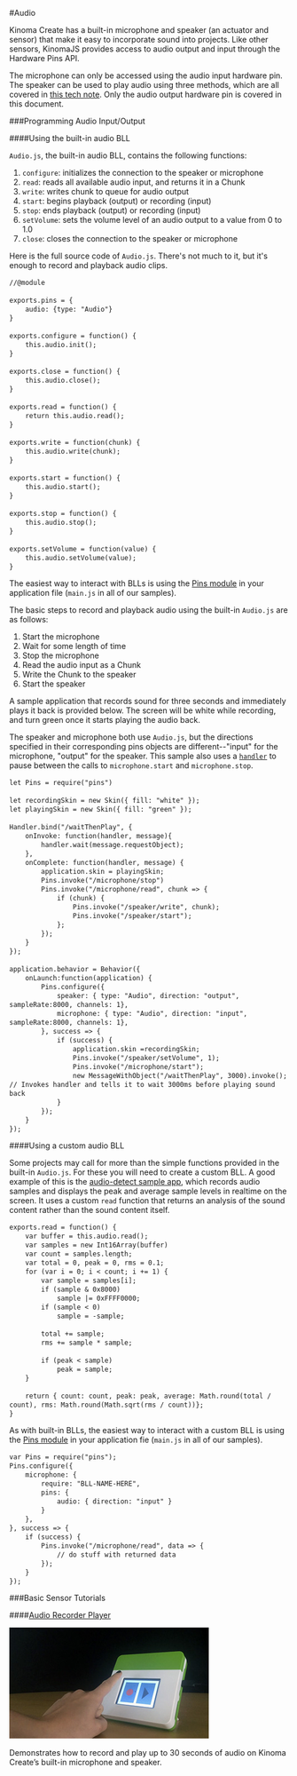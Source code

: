 #Audio

Kinoma Create has a built-in microphone and speaker (an actuator and sensor) that make it easy to incorporate sound into projects. Like other sensors, KinomaJS provides access to audio output and input through the Hardware Pins API.

The microphone can only be accessed using the audio input hardware pin. The speaker can be used to play audio using three methods, which are all covered in [this tech note](http://kinoma.com/develop/documentation/technotes/playing-audio-kinomajs/). Only the audio output hardware pin is covered in this document.

###Programming Audio Input/Output

####Using the built-in audio BLL

`Audio.js`, the built-in audio BLL, contains the following functions:

1. `configure`: initializes the connection to the speaker  or microphone
2. `read`: reads all available audio input, and returns it in a Chunk
3. `write`: writes chunk to queue for audio output
4. `start`: begins playback (output) or recording (input)
5. `stop`: ends playback (output) or recording (input)
6. `setVolume`: sets the volume level of an audio output to a value from 0 to 1.0
6. `close`: closes the connection to the speaker or microphone

Here is the full source code of `Audio.js`. There's not much to it, but it's enough to record and playback audio clips.

```
//@module

exports.pins = {
	audio: {type: "Audio"}
}

exports.configure = function() {
	this.audio.init();
}

exports.close = function() {
	this.audio.close();
}

exports.read = function() {
	return this.audio.read();
}

exports.write = function(chunk) {
	this.audio.write(chunk);
}

exports.start = function() {
	this.audio.start();
}

exports.stop = function() {
	this.audio.stop();
}

exports.setVolume = function(value) {
	this.audio.setVolume(value);
}
```

The easiest way to interact with BLLs is using the [Pins module](http://kinoma.com/develop/documentation/create-pins-module/) in your application file (`main.js` in all of our samples). 

The basic steps to record and playback audio using the built-in `Audio.js` are as follows:

1. Start the microphone
2. Wait for some length of time
3. Stop the microphone
3. Read the audio input as a Chunk
4. Write the Chunk to the speaker
5. Start the speaker 

A sample application that records sound for three seconds and immediately plays it back is provided below. The screen will be white while recording, and turn green once it starts playing the audio back.

The speaker and microphone both use `Audio.js`, but the directions specified in their corresponding pins objects are different--"input" for the microphone, "output" for the speaker. This sample also uses a [`handler`](http://kinoma.com/develop/documentation/kinomajs-tutorials/flow/#interacting-with-web-services-asynchronously-handlers) to pause between the calls to `microphone.start` and `microphone.stop`.

```
let Pins = require("pins")

let recordingSkin = new Skin({ fill: "white" });
let playingSkin = new Skin({ fill: "green" });

Handler.bind("/waitThenPlay", {
    onInvoke: function(handler, message){
        handler.wait(message.requestObject);
    },
    onComplete: function(handler, message) {
    	application.skin = playingSkin;
        Pins.invoke("/microphone/stop")
        Pins.invoke("/microphone/read", chunk => {
        	if (chunk) {
        		Pins.invoke("/speaker/write", chunk);
        		Pins.invoke("/speaker/start");
        	};
        });
    }
});

application.behavior = Behavior({
	onLaunch:function(application) {
		Pins.configure({
			speaker: { type: "Audio", direction: "output", sampleRate:8000, channels: 1},
			microphone: { type: "Audio", direction: "input", sampleRate:8000, channels: 1},
		}, success => {
			if (success) {
				application.skin =recordingSkin;
				Pins.invoke("/speaker/setVolume", 1);
				Pins.invoke("/microphone/start");
				new MessageWithObject("/waitThenPlay", 3000).invoke(); // Invokes handler and tells it to wait 3000ms before playing sound back
			}	
		});
	}
});
```

####Using a custom audio BLL

Some projects may call for more than the simple functions provided in the built-in `Audio.js`. For these you will need to create a custom BLL. A good example of this is the [audio-detect sample app](https://github.com/Kinoma/KPR-examples/tree/master/audio-detect), which records audio samples and displays the peak and average sample levels in realtime on the screen. It uses a custom `read` function that returns an analysis of the sound content rather than the sound content itself.

```
exports.read = function() {
    var buffer = this.audio.read();
	var samples = new Int16Array(buffer)
    var count = samples.length;
    var total = 0, peak = 0, rms = 0.1;
    for (var i = 0; i < count; i += 1) {
        var sample = samples[i];
        if (sample & 0x8000)
        	sample |= 0xFFFF0000;
        if (sample < 0)
            sample = -sample;

        total += sample;
        rms += sample * sample;

        if (peak < sample)
            peak = sample;
    }

    return { count: count, peak: peak, average: Math.round(total / count), rms: Math.round(Math.sqrt(rms / count))};
}
```

As with built-in BLLs, the easiest way to interact with a custom BLL is using the [Pins module](http://kinoma.com/develop/documentation/create-pins-module/) in your application fie (`main.js` in all of our samples).

```
var Pins = require("pins");
Pins.configure({
	microphone: {
		require: "BLL-NAME-HERE",
    	pins: {
     		audio: { direction: "input" }
    	}
  	},
}, success => {
	if (success) {
		Pins.invoke("/microphone/read", data => {
			// do stuff with returned data
		});
	}
});
```

###Basic Sensor Tutorials

####[Audio Recorder Player](../audio-recorder-player/audio-recorder-player.md)

<img src="../../screenshots/audio.jpg" height="200" alt=""/>

Demonstrates how to record and play up to 30 seconds of audio on Kinoma Create’s built-in microphone and speaker.
